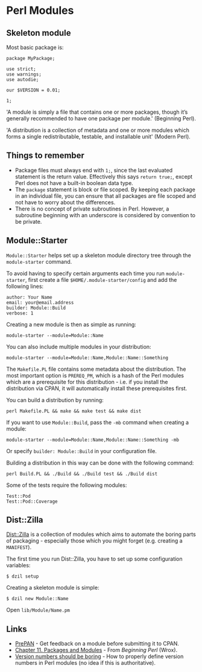 Perl Modules
============

Skeleton module
---------------

Most basic package is:

```
package MyPackage;

use strict;
use warnings;
use autodie;

our $VERSION = 0.01;

1;
```

'A module is simply a file that contains one or more packages, though it’s generally recommended to have one package per module.' (Beginning Perl).

'A distribution is a collection of metadata and one or more modules which forms a single redistributable, testable, and installable unit' (Modern Perl).

Things to remember
------------------

 * Package files must always end with `1;`, since the last evaluated statement is the return value. Effectively this says `return true;`, except Perl does not have a built-in boolean data type.
 * The `package` statement is block or file scoped. By keeping each package in an individual file, you can ensure that all packages are file scoped and not have to worry about the differences.
 * There is no concept of private subroutines in Perl. However, a subroutine beginning with an underscore is considered by convention to be private.

Module::Starter
---------------

`Module::Starter` helps set up a skeleton module directory tree through the `module-starter` command.

To avoid having to specify certain arguments each time you run `module-starter`, first create a file `$HOME/.module-starter/config` and add the following lines:

```
author: Your Name
email: your@email.address
builder: Module::Build
verbose: 1
```

Creating a new module is then as simple as running:

    module-starter --module=Module::Name

You can also include multiple modules in your distribution:

    module-starter --module=Module::Name,Module::Name::Something

The `Makefile.PL` file contains some metadata about the distribution. The most important option is `PREREQ_PM`, which is a hash of the Perl modules which are a prerequisite for this distribution - i.e. if you install the distribution via CPAN, it will automatically install these prerequisites first.

You can build a distribution by running:

    perl Makefile.PL && make && make test && make dist

If you want to use `Module::Build`, pass the `-mb` command when creating a module:

    module-starter --module=Module::Name,Module::Name::Something -mb

Or specify `builder: Module::Build` in your configuration file.

Building a distribution in this way can be done with the following command:

    perl Build.PL && ./Build && ./Build test && ./Build dist

Some of the tests require the following modules:

```
Test::Pod
Test::Pod::Coverage
```

Dist::Zilla
-----------

[Dist::Zilla](http://dzil.org/) is a collection of modules which aims to automate the boring parts of packaging - especially those which you might forget (e.g. creating a `MANIFEST`).

The first time you run Dist::Zilla, you have to set up some configuration variables:

    $ dzil setup

Creating a skeleton module is simple:

    $ dzil new Module::Name

Open `lib/Module/Name.pm`

Links
-----

 * [PrePAN](http://prepan.org/) - Get feedback on a module before submitting it to CPAN.
 * [Chapter 11. Packages and Modules](http://ofps.oreilly.com/titles/9781118013847/packages_and_modules.html) - From *Beginning Perl* (Wrox).
 * [Version numbers should be boring](http://www.dagolden.com/index.php/369/version-numbers-should-be-boring/) - How to properly define version numbers in Perl modules (no idea if this is authoritative).
